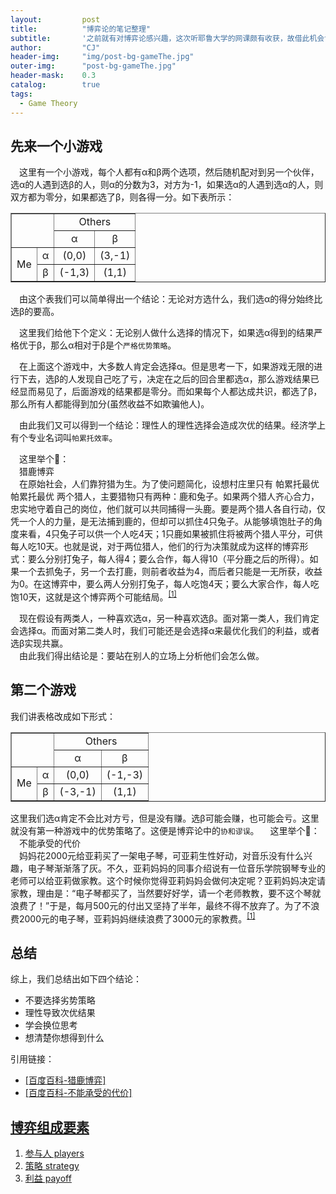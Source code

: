 ```yaml
---
layout: 		post
title: 			"博弈论的笔记整理"
subtitle: 		'之前就有对博弈论感兴趣，这次听耶鲁大学的网课颇有收获，故借此机会记点笔记'
author: 		"CJ"
header-img: 	"img/post-bg-gameThe.jpg"
outer-img:		"post-bg-gameThe.jpg"
header-mask: 	0.3
catalog: 		true
tags:
  - Game Theory
---
```


## 先来一个小游戏
&emsp;这里有一个小游戏，每个人都有α和β两个选项，然后随机配对到另一个伙伴，选α的人遇到选β的人，则α的分数为3，对方为-1，如果选α的人遇到选α的人，则双方都为零分，如果都选了β，则各得一分。如下表所示：  
<table border="1px" style="border-collapse: collapse;">
        <tr>
            <td colspan="2" rowspan="2"></td>
            <td colspan="2" align="center">Others</td>
        </tr>
        <tr>
            <td align="center">α</td>
            <td align="center">β</td>
        </tr>
        <tr>
            <td rowspan="2" align="center">Me</td>
            <td align="center">α</td>
            <td align="center">(0,0)</td>
            <td align="center">(3,-1)</td>
        </tr>
        <tr>
            <td align="center">β</td>
            <td align="center">(-1,3)</td>
            <td align="center">(1,1)</td>
        </tr>
    </table>

&emsp;由这个表我们可以简单得出一个结论：无论对方选什么，我们选α的得分始终比选β的要高。 
   
&emsp;这里我们给他下个定义：无论别人做什么选择的情况下，如果选α得到的结果严格优于β，那么α相对于β是个```严格优势策略```。

&emsp;在上面这个游戏中，大多数人肯定会选择α。但是思考一下，如果游戏无限的进行下去，选β的人发现自己吃了亏，决定在之后的回合里都选α，那么游戏结果已经显而易见了，后面游戏的结果都是零分。而如果每个人都达成共识，都选了β，那么所有人都能得到加分(虽然收益不如欺骗他人)。

&emsp;由此我们又可以得到一个结论：理性人的理性选择会造成次优的结果。经济学上有个专业名词叫```帕累托效率```。

&emsp;这里举个🌰：  
&emsp;猎鹿博弈  
&emsp;在原始社会，人们靠狩猎为生。为了使问题简化，设想村庄里只有
帕累托最优
帕累托最优
两个猎人，主要猎物只有两种：鹿和兔子。如果两个猎人齐心合力，忠实地守着自己的岗位，他们就可以共同捕得一头鹿。要是两个猎人各自行动，仅凭一个人的力量，是无法捕到鹿的，但却可以抓住4只兔子。从能够填饱肚子的角度来看，4只兔子可以供一个人吃4天；1只鹿如果被抓住将被两个猎人平分，可供每人吃10天。也就是说，对于两位猎人，他们的行为决策就成为这样的博弈形式：要么分别打兔子，每人得4；要么合作，每人得10（平分鹿之后的所得）。如果一个去抓兔子，另一个去打鹿，则前者收益为4，而后者只能是一无所获，收益为0。在这博弈中，要么两人分别打兔子，每人吃饱4天；要么大家合作，每人吃饱10天，这就是这个博弈两个可能结局。<sup>[[1]](#ref1)</sup>

&emsp;现在假设有两类人，一种喜欢选α，另一种喜欢选β。面对第一类人，我们肯定会选择α。而面对第二类人时，我们可能还是会选择α来最优化我们的利益，或者选β实现共赢。  
&emsp;由此我们得出结论是：要站在别人的立场上分析他们会怎么做。

## 第二个游戏
我们讲表格改成如下形式：
<table border="1px" style="border-collapse: collapse;">
        <tr>
            <td colspan="2" rowspan="2"></td>
            <td colspan="2" align="center">Others</td>
        </tr>
        <tr>
            <td align="center">α</td>
            <td align="center">β</td>
        </tr>
        <tr>
            <td rowspan="2" align="center">Me</td>
            <td align="center">α</td>
            <td align="center">(0,0)</td>
            <td align="center">(-1,-3)</td>
        </tr>
        <tr>
            <td align="center">β</td>
            <td align="center">(-3,-1)</td>
            <td align="center">(1,1)</td>
        </tr>
    </table>

这里我们选α肯定不会比对方亏，但是没有赚。选β可能会赚，也可能会亏。这里就没有第一种游戏中的优势策略了。这便是博弈论中的```协和谬误```。
&emsp;这里举个🌰：   
&emsp;不能承受的代价  
&emsp;妈妈花2000元给亚莉买了一架电子琴，可亚莉生性好动，对音乐没有什么兴趣，电子琴渐渐落了灰。不久，亚莉妈妈的同事介绍说有一位音乐学院钢琴专业的老师可以给亚莉做家教。这个时候你觉得亚莉妈妈会做何决定呢？亚莉妈妈决定请家教，理由是：“电子琴都买了，当然要好好学，请一个老师教教，要不这个琴就浪费了！”于是，每月500元的付出又坚持了半年，最终不得不放弃了。为了不浪费2000元的电子琴，亚莉妈妈继续浪费了3000元的家教费。<sup>[[1]](#ref2)</sup>




## 总结
综上，我们总结出如下四个结论：
  
- 不要选择劣势策略  
- 理性导致次优结果  
- 学会换位思考  
- 想清楚你想得到什么    




引用链接：  

- <a id="ref1" href="https://baike.baidu.com/item/%E5%B8%95%E7%B4%AF%E6%89%98%E6%9C%80%E4%BC%98/1768788?fromtitle=%E5%B8%95%E7%B4%AF%E6%89%98%E6%95%88%E7%8E%87&fromid=3664561&fr=aladdin#1_3">[百度百科-猎鹿博弈]
- <a id="ref1" href="https://baike.baidu.com/item/%E5%8D%8F%E5%92%8C%E8%B0%AC%E8%AF%AF/1217416?fr=aladdin">[百度百科-不能承受的代价]

## 博弈组成要素
1. 参与人 players
2. 策略   strategy
3. 利益   payoff
